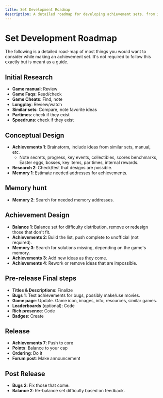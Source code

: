 ```yaml
---
title: Set Development Roadmap
description: A detailed roadmap for developing achievement sets, from initial research to post-release adjustments. Includes steps for memory hunting, achievement design, testing, and finalizing titles, descriptions, and game assets.
---
```


# Set Development Roadmap

The following is a detailed road-map of most things you would want to consider while making an achievement set. It's not required to follow this exactly but is meant as a guide.

## Initial Research

- **Game manual**: Review
- **Game Faqs**: Read/check
- **Game Cheats**: Find, note
- **Longplay**: Review/watch
- **Similar sets**: Compare, note favorite ideas
- **Partimes**: check if they exist
- **Speedruns**: check if they exist

## Conceptual Design

- **Achievements 1**: Brainstorm, include ideas from similar sets, manual, etc.
  - Note secrets, progress, key events, collectibles, scores
    benchmarks, Easter eggs, bosses, key items, par times, internal rewards.
- **Research 2**: Check/test that designs are possible.
- **Memory 1**: Estimate needed addresses for achievements.

## Memory hunt

- **Memory 2**: Search for needed memory addresses.

## Achievement Design

- **Balance 1**: Balance set for difficulty distribution, remove or redesign
  those that don't fit.
- **Achievements 2**: Build the list, push complete to unofficial (not required).
- **Memory 3**: Search for solutions missing, depending on the game's memory.
- **Achievements 3**: Add new ideas as they come.
- **Achievements 4**: Rework or remove ideas that are impossible.

## Pre-release Final steps

- **Titles & Descriptions**: Finalize
- **Bugs 1**: Test achievements for bugs, possibly make/use movies.
- **Game page**: Update. Game icon, images, info, resources, similar games.
- **Leaderboards** (optional): Code
- **Rich presence**: Code
- **Badges**: Create

## Release

- **Achievements 7**: Push to core
- **Points**: Balance to your cap
- **Ordering**: Do it
- **Forum post**: Make announcement

## Post Release

- **Bugs 2**: Fix those that come.
- **Balance 2**: Re-balance set difficulty based on feedback.
